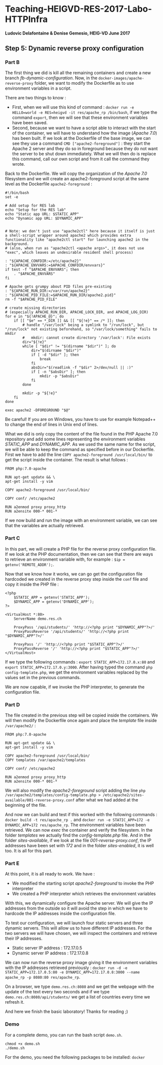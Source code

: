 # Teaching-HEIGVD-RES-2017-Labo-HTTPInfra
#### Ludovic Delafontaine & Denise Gemesio, HEIG-VD June 2017

## Step 5: Dynamic reverse proxy configuration

### Part B

The first thing we did is kill all the remaining containers and create a new branch *fb-dynamic-configuration*. Now, in the `docker-images/apache-reverse-proxy` folder, we want to modify the Dockerfile as to use environment variables in a script.

There are two things to know :

- First, when we will use this kind of command : `docker run -e HELLO=world -e RES=heigvd -it res/apache_rp /bin/bash`, if we type the command `export`, then we will see that these environment variables have been saved.
- Second, because we want to have a script able to interact with the start of the container, we will have to understand how the image (*Apache 7.0*) has been built. If we look at the Dockerfile of the base image, we can see they use a command `CMD ["apache2-foreground"]` : they start the Apache 2 server and they do so in foreground because they do not want the server to be shut down immediately. What we will then do is replace this command, call our own script and from it call the command they wrote.

Back to the Dockerfile. We will copy the organization of the *Apache 7.0* filesystem and we will create an apache2-foreground script at the same level as the Dockerfile `apache2-foreground` :

```
#!/bin/bash
set -e

# Add setup for RES lab
echo "Setup for the RES lab"
echo "Static app URL: $STATIC_APP"
echo "Dynamic app URL: $DYNAMIC_APP"


# Note: we don't just use "apache2ctl" here because it itself is just a shell-script wrapper around apache2 which provides extra functionality like "apache2ctl start" for launching apache2 in the background.
# (also, when run as "apache2ctl <apache args>", it does not use "exec", which leaves an undesirable resident shell process)

: "${APACHE_CONFDIR:=/etc/apache2}"
: "${APACHE_ENVVARS:=$APACHE_CONFDIR/envvars}"
if test -f "$APACHE_ENVVARS"; then
	. "$APACHE_ENVVARS"
fi

# Apache gets grumpy about PID files pre-existing
: "${APACHE_RUN_DIR:=/var/run/apache2}"
: "${APACHE_PID_FILE:=$APACHE_RUN_DIR/apache2.pid}"
rm -f "$APACHE_PID_FILE"

# create missing directories
# (especially APACHE_RUN_DIR, APACHE_LOCK_DIR, and APACHE_LOG_DIR)
for e in "${!APACHE_@}"; do
	if [[ "$e" == *_DIR ]] && [[ "${!e}" == /* ]]; then
		# handle "/var/lock" being a symlink to "/run/lock", but "/run/lock" not existing beforehand, so "/var/lock/something" fails to mkdir
		#   mkdir: cannot create directory '/var/lock': File exists
		dir="${!e}"
		while [ "$dir" != "$(dirname "$dir")" ]; do
			dir="$(dirname "$dir")"
			if [ -d "$dir" ]; then
				break
			fi
			absDir="$(readlink -f "$dir" 2>/dev/null || :)"
			if [ -n "$absDir" ]; then
				mkdir -p "$absDir"
			fi
		done

		mkdir -p "${!e}"
	fi
done

exec apache2 -DFOREGROUND "$@"
```

Be careful! If you are on Windows, you have to use for example Notepad++ to change the end of lines in Unix end of lines.

What we did is only copy the content of the file found in the PHP Apache 7.0 repository and add some lines representing the environment variables *STATIC_APP* and *DYNAMIC_APP*.
As we used the same name for the script, we will be able to keep the command as specified before in our Dockerfile.
First we have to add the line `COPY apache2-foreground /usr/local/bin/` to get the script inside the container. The result is what follows :

```
FROM php:7.0-apache

RUN apt-get update && \
apt-get install -y vim

COPY apache2-foreground /usr/local/bin/

COPY conf/ /etc/apache2

RUN a2enmod proxy proxy_http
RUN a2ensite 000-* 001-*
```

If we now build and run the image with an environment variable, we can see that the variables are actually retrieved.

### Part C
In this part, we will create a PHP file for the reverse proxy configuration file. If we look at the PHP documentation, then we can see that there are ways to retrieve an environment variable with, for example : `$ip = getenv('REMOTE_ADDR');`.

Now that we know how it works, we can go get the configuration file hardcoded we created in the reverse proxy step inside the `conf` file and copy it inside the PHP file :

```
<?php
	$STATIC_APP = getenv('STATIC_APP');
	$DYNAMIC_APP = getenv('DYNAMIC_APP');
?>

<VirtualHost *:80>
	ServerName demo.res.ch

	ProxyPass '/api/students/' 'http://<?php print "$DYNAMIC_APP"?>/'
	ProxyPassReverse '/api/students/' 'http://<?php print "$DYNAMIC_APP"?>/'

	ProxyPass '/' 'http://<?php print "$STATIC_APP"?>/'
	ProxyPassReverse '/' 'http://<?php print "$STATIC_APP"?>/'
</VirtualHost>
```

If we type the following commands : `export STATIC_APP=172.17.0.x:80` and `export STATIC_APP=172.17.0.y:3000`. After having typed the command `php config-template.php`, we get the environment variables replaced by the values set in the previous commands.

We are now capable, if we invoke the PHP interpreter, to generate the configuration file.

### Part D
The file created in the previous step will be copied inside the containers. We will then modify the Dockerfile once again and place the *template* file inside `/var/apache2/` :

```
FROM php:7.0-apache

RUN apt-get update && \
apt-get install -y vim

COPY apache2-foreground /usr/local/bin/
COPY templates /var/apache2/templates

COPY conf/ /etc/apache2

RUN a2enmod proxy proxy_http
RUN a2ensite 000-* 001-*
```

We will also modify the *apache2-foreground* script adding the line `php /var/apache2/templates/config-template.php > /etc/apache2/sites-available/001-reverse-proxy.conf` after what we had added at the beginning of the file.

And now we can build and test if this worked with the following commands : `docker build -t res/apache_rp .` and `docker run -e STATIC_APP=172 -e DYNAMIC_APP=172 res/apache_rp`. The environment variables have been retrieved. We can now *exec* the container and verify the filesystem. In the folder *templates* we actually find the *config-template.php* file. And in the folder *sites-available*, if we look at the file *001-reverse-proxy.conf*, the IP addresses have been set with *172* and in the folder *sites-enabled*, it is well too. It is all for this part.

### Part E
At this point, it is all ready to work. We have :

- We modified the starting script *apache2-foreground* to invoke the PHP interpreter
- We created a PHP interpreter which retrieves the environment variables

With this, we dynamically configure the Apache server. We will give the IP addresses from the outside so it will avoid the step in which we have to hardcode the IP addresses inside the configuration file.

To test our configuration, we will launch four static servers and three dynamic servers. This will allow us to have different IP addresses.
For the two servers we will have chosen, we will inspect the containers and retrieve their IP addresses.

- Static server IP address : 172.17.0.5
- Dynamic server IP address : 172.17.0.8

We can now run the reverse proxy image giving it the environment variables with the IP addresses retrieved previously : `docker run -d -e STATIC_APP=172.17.0.5:80 -e DYNAMIC_APP=172.17.0.8:3000 --name apache_rp -p 8080:80 res/apache_rp`.

On a browser, we type `demo.res.ch:8080` and we get the webpage with the update of the text every two seconds and if we type `demo.res.ch:8080/api/students/` we get a list of countries every time we refresh it.

And here we finish the basic laboratory! Thanks for reading ;)

### Demo
For a complete demo, you can run the bash script `demo.sh`.

```
chmod +x demo.sh
./demo.sh
```

For the demo, you need the following packages to be installed: `docker`
